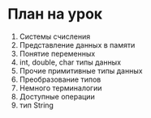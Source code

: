 # План на урок
1. Системы счисления
2. Представление данных в памяти
3. Понятие переменных
4. int, double, char типы данных
5. Прочие примитивные типы данных
6. Преобразование типов
7. Немного терминалогии
8. Доступные операции
9. тип String
